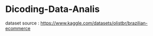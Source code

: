 # Dicoding-Data-Analis

dataset source : https://www.kaggle.com/datasets/olistbr/brazilian-ecommerce
